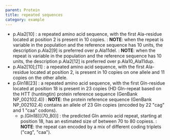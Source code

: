 ```yaml
---
parent: Protein
title: repeated sequences
category: example
---
```


*	p.Ala2[10]
	: a repeated amino acid sequence, with the first Ala-residue located at position 2 is present in 10 copies.
	: **NOTE**: when the repeat is variable in the population and the reference sequence has 10 units, the description p.Ala2[9] is preferred over p.Ala11del.
	: **NOTE**: when the repeat is variable in the population and the reference sequence has 10 units, the description p.Ala2[12] is preferred over p.Ala10\_Ala11dup.
*	p.Ala2[10];[11]
	: a repeated amino acid sequence, with the first Ala-residue located at position 2, is present in 10 copies on one allele and 11 copies on the other allele.
*	p.Gln18[23]
	: a repeated amino acid sequence, with the first Gln-residue located at position 18 is present in 23 copies (HD Gln-repeat based on the HTT (huntingtin) protein reference sequence (GenBank NP\_002102.4))
	: **NOTE**: the protein reference sequence (GenBank NP\_002102.4) contains an allele of 23 Gln copies (encoded by 22 "cag" and 1 "caa" codons).
	*	p.(Gln18)[(70\_80)]
		: the predicted Gln amnio acid repeat, starting at position 18, has an estimated size of between 70 to 80 copiess.
		: **NOTE**: the repeat can encoded by a mix of different coding triplets ("cag", "caa").
